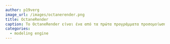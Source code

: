 ```yaml
---
author: p19verg
image_url: /images/octanerender.png
title: OctaneRender 
caption: Το OctaneRender είναι ένα από τα πρώτα προγράμματα προσομοίωσης τρισδιάστατου χώρου δημιουργημένο από τον Terrence Vergauwen τον δημιουργό της Refractive Software όπου και πουλήθηκε στην εταιρία ΟΤΟΥ το 2012.
categories:
  - modeling engine
---
```

